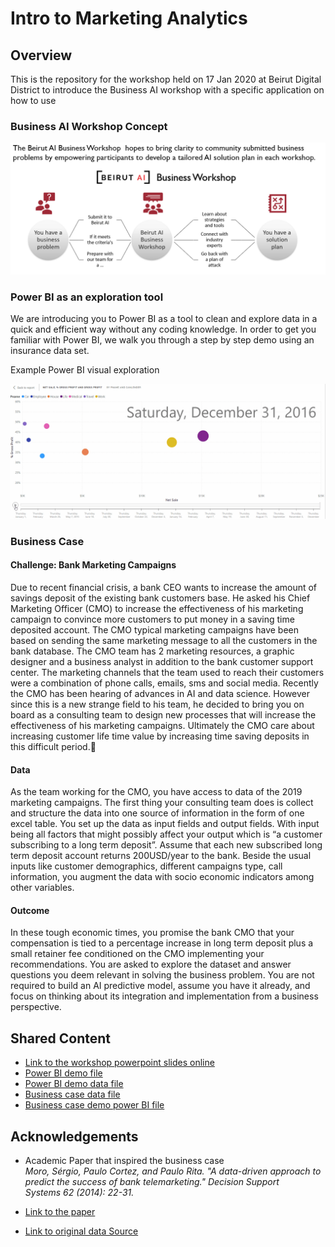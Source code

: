 # Intro to Marketing Analytics

## Overview
This is the repository for the workshop held on 17 Jan 2020 at Beirut Digital District to introduce the Business AI workshop with a specific application on how to use 

### Business AI Workshop Concept

![](/img/business-ai-workshop.PNG)


### Power BI as an exploration tool
We are introducing you to Power BI as a tool to clean and explore data in a quick and efficient way without any coding knowledge. In order to get you familiar with Power BI, we walk you through a step by step demo using an insurance data set.

Example Power BI visual exploration

![](/img/demo.gif)

### Business Case

#### Challenge: Bank Marketing Campaigns
Due to recent financial crisis, a bank CEO wants to increase the amount of savings deposit of the existing bank customers base. He asked his Chief Marketing Officer (CMO) to increase the effectiveness of his marketing campaign to convince more customers to put money in a saving time deposited account.
The CMO typical marketing campaigns have been based on sending the same marketing message to all the customers in the bank database. The CMO team has 2 marketing resources, a graphic designer and a business analyst in addition to the bank customer support center. The marketing channels that the team used to reach their customers were a combination of phone calls, emails, sms and social media. 
Recently the CMO has been hearing of advances in AI and data science. However since this is a new strange field to his team, he decided to bring you on board as a consulting team to design new processes that will increase the effectiveness of his marketing campaigns. Ultimately the CMO care about increasing customer life time value by increasing time saving deposits in this difficult period.

#### Data
As the team working for the CMO, you have access to data of the 2019 marketing campaigns. The first thing your consulting team does is collect and structure the data into one source of information in the form of one excel table. You set up the data as input fields and output fields. With input being all factors that might possibly affect your output which is “a customer subscribing to a long term deposit”. Assume that each new subscribed long term deposit account returns 200USD/year to the bank. Beside the usual inputs like customer demographics, different campaigns type, call information, you augment the data with socio economic indicators among other variables.

#### Outcome
In these tough economic times, you promise the bank CMO that your compensation is tied to a percentage increase in long term deposit plus a small retainer fee conditioned on the CMO implementing your recommendations. You are asked to explore the dataset and answer questions you deem relevant in solving the business problem. You are not required to build an AI predictive model, assume you have it already, and focus on thinking about its integration and implementation from a business perspective.


## Shared Content

* [Link to the workshop powerpoint slides online](https://drive.google.com/file/d/19xJH4A7vW_Rn3KmPZ-tdH7HXIkHEishc/view?usp=sharing)
* [Power BI demo file](https://drive.google.com/file/d/17Fx0GboNma1rypv5jypUQZa6WtAfMVWO/view?usp=sharing)
* [Power BI demo data file](https://drive.google.com/file/d/190QpaYphuTJZYTURAar04ZSGggc8rVuV/view?usp=sharing)
* [Business case data file](https://drive.google.com/file/d/1xUt67kS9uZ6rJekG34Sl3v6JFpWjxQAi/view?usp=sharing)
* [Business case demo power BI file](https://drive.google.com/file/d/1NHRYNMZ7GscmGudr8YN31kY2TkkBJGnH/view?usp=sharing)

## Acknowledgements

- Academic Paper that inspired the business case  
*Moro, Sérgio, Paulo Cortez, and Paulo Rita. "A data-driven approach to predict the success of bank telemarketing." Decision Support Systems 62 (2014): 22-31.*

- [Link to the paper](http://media.salford-systems.com/video/tutorial/2015/targeted_marketing.pdf)

- [Link to original data Source](https://archive.ics.uci.edu/ml/datasets/Bank+Marketing?package=regsel&version=0.2)  
